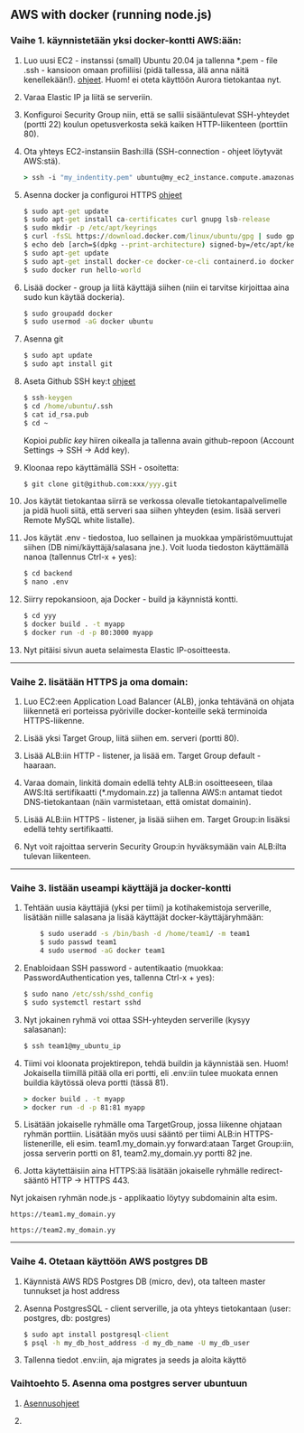 ## AWS with docker (running node.js)

### Vaihe 1. käynnistetään yksi docker-kontti AWS:ään:

1. Luo uusi EC2 - instanssi (small) Ubuntu 20.04 ja tallenna *.pem - file .ssh - kansioon omaan profiiliisi (pidä tallessa, älä anna näitä kenellekään!). [ohjeet](https://www.clickittech.com/devops/deploy-nodejs-app-to-aws/). Huom! ei oteta käyttöön Aurora tietokantaa nyt.
2. Varaa Elastic IP ja liitä se serveriin.
3. Konfiguroi Security Group niin, että se sallii sisääntulevat SSH-yhteydet (portti 22) koulun opetusverkosta sekä kaiken HTTP-liikenteen (porttiin 80).
4. Ota yhteys EC2-instansiin Bash:illä (SSH-connection - ohjeet löytyvät AWS:stä).

    ```cmd
    > ssh -i "my_indentity.pem" ubuntu@my_ec2_instance.compute.amazonas.com
    ```

5. Asenna docker ja configuroi HTTPS [ohjeet](https://docs.docker.com/engine/install/ubuntu/)

    ```cmd
    $ sudo apt-get update
    $ sudo apt-get install ca-certificates curl gnupg lsb-release
    $ sudo mkdir -p /etc/apt/keyrings
    $ curl -fsSL https://download.docker.com/linux/ubuntu/gpg | sudo gpg --dearmor -o /etc/apt/keyrings/docker.gpg
    $ echo deb [arch=$(dpkg --print-architecture) signed-by=/etc/apt/keyrings/docker.gpg] https://download.docker.com/linux/ubuntu $(lsb_release -cs) $ stable" | sudo tee /etc/apt/sources.list.d/docker.list > /dev/null
    $ sudo apt-get update
    $ sudo apt-get install docker-ce docker-ce-cli containerd.io docker-compose-plugin
    $ sudo docker run hello-world
    ```

6. Lisää docker - group ja liitä käyttäjä siihen (niin ei tarvitse kirjoittaa aina sudo kun käytää dockeria).

    ```cmd
    $ sudo groupadd docker
    $ sudo usermod -aG docker ubuntu
    ```

7. Asenna git

    ```cmd
    $ sudo apt update
    $ sudo apt install git
    ```

8. Aseta Github SSH key:t [ohjeet](https://www.theserverside.com/blog/Coffee-Talk-Java-News-Stories-and-Opinions/GitHub-SSH-Key-Setup-Config-Ubuntu-Linux)

    ```cmd
    $ ssh-keygen
    $ cd /home/ubuntu/.ssh
    $ cat id_rsa.pub
    $ cd ~
    ```

    Kopioi *public key* hiiren oikealla ja tallenna avain github-repoon (Account Settings -> SSH -> Add key).

9. Kloonaa repo käyttämällä SSH - osoitetta:

    ```cmd
    $ git clone git@github.com:xxx/yyy.git
    ```

10. Jos käytät tietokantaa siirrä se verkossa olevalle tietokantapalvelimelle ja pidä huoli siitä, että serveri saa siihen yhteyden (esim. lisää serveri Remote MySQL white listalle).

11. Jos käytät .env - tiedostoa, luo sellainen ja muokkaa ympäristömuuttujat siihen (DB nimi/käyttäjä/salasana jne.). Voit luoda tiedoston käyttämällä nanoa (tallennus Ctrl-x + yes):

    ```cmd
    $ cd backend
    $ nano .env 
    ```

12. Siirry repokansioon, aja Docker - build ja käynnistä kontti.

    ```cmd
    $ cd yyy
    $ docker build . -t myapp
    $ docker run -d -p 80:3000 myapp
    ```

13. Nyt pitäisi sivun aueta selaimesta Elastic IP-osoitteesta.

---

### Vaihe 2. lisätään HTTPS ja oma domain:

1. Luo EC2:een Application Load Balancer (ALB), jonka tehtävänä on ohjata liikennetä eri porteissa pyöriville docker-konteille sekä terminoida HTTPS-liikenne.

2. Lisää yksi Target Group, liitä siihen em. serveri (portti 80).

3. Lisää ALB:iin HTTP - listener, ja lisää em. Target Group default - haaraan.

4. Varaa domain, linkitä domain edellä tehty ALB:in osoitteeseen, tilaa AWS:ltä sertifikaatti (*.mydomain.zz) ja tallenna AWS:n antamat tiedot DNS-tietokantaan (näin varmistetaan, että omistat domainin).

5. Lisää ALB:iin HTTPS - listener, ja lisää siihen em. Target Group:in lisäksi edellä tehty sertifikaatti.

6. Nyt voit rajoittaa serverin Security Group:in hyväksymään vain ALB:ilta tulevan liikenteen.

---
### Vaihe 3. listään useampi käyttäjä ja docker-kontti

1. Tehtään uusia käyttäjiä (yksi per tiimi) ja kotihakemistoja serverille, lisätään niille salasana ja lisää käyttäjät docker-käyttäjäryhmään:

    ```cmd
        $ sudo useradd -s /bin/bash -d /home/team1/ -m team1
        $ sudo passwd team1
        4 sudo usermod -aG docker team1
    ```

2. Enabloidaan SSH password - autentikaatio (muokkaa: PasswordAuthentication yes, tallenna Ctrl-x + yes):

    ```cmd
    $ sudo nano /etc/ssh/sshd_config 
    $ sudo systemctl restart sshd
    ```

3. Nyt jokainen ryhmä voi ottaa SSH-yhteyden serverille (kysyy salasanan):

    ```cmd 
    $ ssh team1@my_ubuntu_ip
    ```

4. Tiimi voi kloonata projektirepon, tehdä buildin ja käynnistää sen.
Huom! Jokaisella tiimillä pitää olla eri portti, eli .env:iin tulee muokata ennen buildia käytössä oleva portti (tässä 81).

    ```cmd
    > docker build . -t myapp
    > docker run -d -p 81:81 myapp
    ```

5. Lisätään jokaiselle ryhmälle oma TargetGroup, jossa liikenne ohjataan ryhmän porttiin. Lisätään myös uusi sääntö per tiimi ALB:in HTTPS-listenerille, eli esim. team1.my_domain.yy forward:ataan Target Group:iin, jossa serverin portti on 81,
team2.my_domain.yy portti 82 jne.

6. Jotta käytettäisiin aina HTTPS:ää lisätään jokaiselle ryhmälle redirect-sääntö HTTP -> HTTPS 443.

Nyt jokaisen ryhmän node.js - applikaatio löytyy subdomainin alta esim.

    https://team1.my_domain.yy

    https://team2.my_domain.yy

---

### Vaihe 4. Otetaan käyttöön AWS postgres DB

1. Käynnistä AWS RDS Postgres DB (micro, dev), ota talteen master tunnukset ja host address

2. Asenna PostgresSQL - client serverille, ja ota yhteys tietokantaan (user: postgres, db: postgres)

    ```cmd
    $ sudo apt install postgresql-client
    $ psql -h my_db_host_address -d my_db_name -U my_db_user
    ```

3. Tallenna tiedot .env:iin, aja migrates ja seeds ja aloita käyttö

### Vaihtoehto 5. Asenna oma postgres server ubuntuun

1. [Asennusohjeet](https://linuxhint.com/install-and-setup-postgresql-database-ubuntu-22-04/)

2. 
<!-- 
### Vaihe 4. Container Registry ja Container Service

ALB:ia voisi käyttää myös ECR:n ja ECS:n kanssa (ei ole testattu). Tämä vaatisi sen, että opiskelijalla on tili AWS:ään, opettajalle voisi lähettää linkin imageen ja opettaja voisi sen deployata (ei ole järkevää).

1. Asenna AWS-CLI ja konffaa se 

Lataa Access key ID, Secret access key [ohjeet](https://docs.aws.amazon.com/AmazonECR/latest/userguide/registry_auth.html)

    ```cmd 
    > aws ecr get-login-password --region eu-north-1 | docker login --username AWS --password-stdin my_ecr.amazonaws.com 
    ```

    > docker tag mypp:latest my_ecr.amazonaws.com/my_registry:latest

    > docker push my_ecr.amazonaws.com/notesdemo:latest
    ``` -->